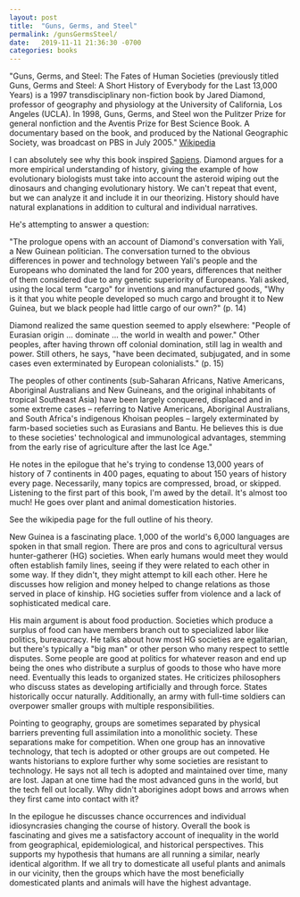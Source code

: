 ```yaml
---
layout: post
title:  "Guns, Germs, and Steel"
permalink: /gunsGermsSteel/
date:   2019-11-11 21:36:30 -0700
categories: books
---
```


"Guns, Germs, and Steel: The Fates of Human Societies (previously titled Guns, Germs and Steel: A Short History of Everybody for the Last 13,000 Years) is a 1997 transdisciplinary non-fiction book by Jared Diamond, professor of geography and physiology at the University of California, Los Angeles (UCLA). In 1998, Guns, Germs, and Steel won the Pulitzer Prize for general nonfiction and the Aventis Prize for Best Science Book. A documentary based on the book, and produced by the National Geographic Society, was broadcast on PBS in July 2005." [Wikipedia](https://en.wikipedia.org/wiki/Guns,_Germs,_and_Steel)

I can absolutely see why this book inspired [Sapiens](/sapiens/). Diamond argues for a more empirical understanding of history, giving the example of how evolutionary biologists must take into account the asteroid wiping out the dinosaurs and changing evolutionary history. We can't repeat that event, but we can analyze it and include it in our theorizing. History should have natural explanations in addition to cultural and individual narratives.

He's attempting to answer a question:

"The prologue opens with an account of Diamond's conversation with Yali, a New Guinean politician. The conversation turned to the obvious differences in power and technology between Yali's people and the Europeans who dominated the land for 200 years, differences that neither of them considered due to any genetic superiority of Europeans. Yali asked, using the local term "cargo" for inventions and manufactured goods, "Why is it that you white people developed so much cargo and brought it to New Guinea, but we black people had little cargo of our own?" (p. 14)

Diamond realized the same question seemed to apply elsewhere: "People of Eurasian origin ... dominate ... the world in wealth and power." Other peoples, after having thrown off colonial domination, still lag in wealth and power. Still others, he says, "have been decimated, subjugated, and in some cases even exterminated by European colonialists." (p. 15)

The peoples of other continents (sub-Saharan Africans, Native Americans, Aboriginal Australians and New Guineans, and the original inhabitants of tropical Southeast Asia) have been largely conquered, displaced and in some extreme cases – referring to Native Americans, Aboriginal Australians, and South Africa's indigenous Khoisan peoples – largely exterminated by farm-based societies such as Eurasians and Bantu. He believes this is due to these societies' technological and immunological advantages, stemming from the early rise of agriculture after the last Ice Age."

He notes in the epilogue that he's trying to condense 13,000 years of history of 7 continents in 400 pages, equating to about 150 years of history every page. Necessarily, many topics are compressed, broad, or skipped. Listening to the first part of this book, I'm awed by the detail. It's almost too much! He goes over plant and animal domestication histories.

See the wikipedia page for the full outline of his theory.

New Guinea is a fascinating place. 1,000 of the world's 6,000 languages are spoken in that small region. There are pros and cons to agricultural versus hunter-gatherer (HG) societies. When early humans would meet they would often establish family lines, seeing if they were related to each other in some way. If they didn't, they might attempt to kill each other. Here he discusses how religion and money helped to change relations as those served in place of kinship. HG societies suffer from violence and a lack of sophisticated medical care.

His main argument is about food production. Societies which produce a surplus of food can have members branch out to specialized labor like politics, bureaucracy. He talks about how most HG societies are egalitarian, but there's typically a "big man" or other person who many respect to settle disputes. Some people are good at politics for whatever reason and end up being the ones who distribute a surplus of goods to those who have more need. Eventually this leads to organized states. He criticizes philosophers who discuss states as developing artificially and through force. States historically occur naturally. Additionally, an army with full-time soldiers can overpower smaller groups with multiple responsibilities. 

Pointing to geography, groups are sometimes separated by physical barriers preventing full assimilation into a monolithic society. These separations make for competition. When one group has an innovative technology, that tech is adopted or other groups are out competed. He wants historians to explore further why some societies are resistant to technology. He says not all tech is adopted and maintained over time, many are lost. Japan at one time had the most advanced guns in the world, but the tech fell out locally. Why didn't aborigines adopt bows and arrows when they first came into contact with it?  

In the epilogue he discusses chance occurrences and individual idiosyncrasies changing the course of history. Overall the book is fascinating and gives me a satisfactory account of inequality in the world from geographical, epidemiological, and historical perspectives. This supports my hypothesis that humans are all running a similar, nearly identical algorithm. If we all try to domesticate all useful plants and animals in our vicinity, then the groups which have the most beneficially domesticated plants and animals will have the highest advantage.
